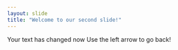 ```yaml
---
layout: slide
title: "Welcome to our second slide!"
---
```

Your text has changed now
Use the left arrow to go back!
